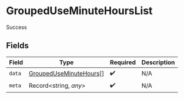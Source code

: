 # GroupedUseMinuteHoursList

Success


## Fields

| Field                                                                   | Type                                                                    | Required                                                                | Description                                                             |
| ----------------------------------------------------------------------- | ----------------------------------------------------------------------- | ----------------------------------------------------------------------- | ----------------------------------------------------------------------- |
| `data`                                                                  | [GroupedUseMinuteHours](../../models/shared/groupeduseminutehours.md)[] | :heavy_check_mark:                                                      | N/A                                                                     |
| `meta`                                                                  | Record<string, *any*>                                                   | :heavy_check_mark:                                                      | N/A                                                                     |